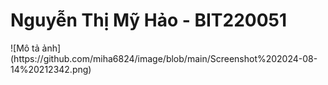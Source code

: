 <h1>Nguyễn Thị Mỹ Hảo - BIT220051</h1>
![Mô tả ảnh](https://github.com/miha6824/image/blob/main/Screenshot%202024-08-14%20212342.png)
